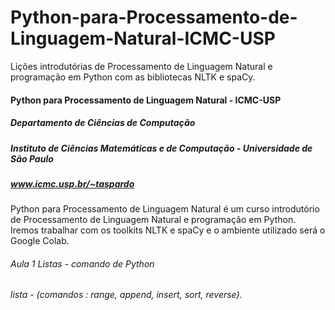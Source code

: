# Python-para-Processamento-de-Linguagem-Natural-ICMC-USP
Lições introdutórias de Processamento de Linguagem Natural e programação em Python com as bibliotecas NLTK e spaCy. 

#### Python para Processamento de Linguagem Natural - ICMC-USP

##### Departamento de Ciências de Computação 
##### Instituto de Ciências Matemáticas e de Computação - Universidade de São Paulo
##### www.icmc.usp.br/~taspardo

 Python para Processamento de Linguagem Natural é um curso introdutório de Processamento de Linguagem Natural e programação em Python. Iremos trabalhar com os toolkits NLTK e spaCy e o ambiente utilizado será o Google Colab.

###### Aula 1 Listas - comando de Python
###### lista -  (comandos : range, append, insert, sort, reverse).
